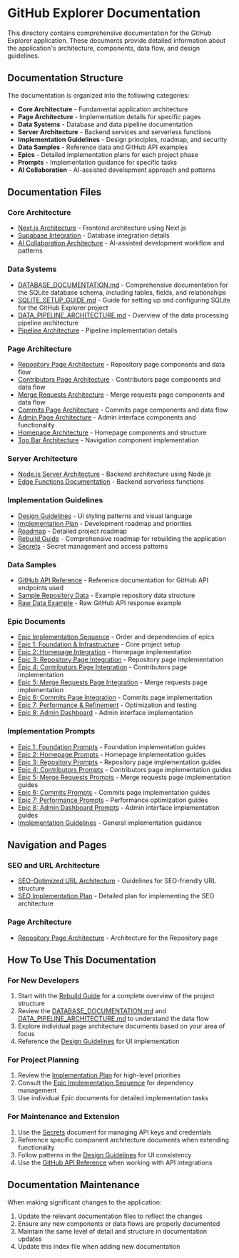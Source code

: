# GitHub Explorer Documentation

This directory contains comprehensive documentation for the GitHub Explorer application. These documents provide detailed information about the application's architecture, components, data flow, and design guidelines.

## Documentation Structure

The documentation is organized into the following categories:

- **Core Architecture** - Fundamental application architecture
- **Page Architecture** - Implementation details for specific pages
- **Data Systems** - Database and data pipeline documentation
- **Server Architecture** - Backend services and serverless functions
- **Implementation Guidelines** - Design principles, roadmap, and security
- **Data Samples** - Reference data and GitHub API examples
- **Epics** - Detailed implementation plans for each project phase
- **Prompts** - Implementation guidance for specific tasks
- **AI Collaboration** - AI-assisted development approach and patterns

## Documentation Files

### Core Architecture

- [Next.js Architecture](core-architecture/NEXT_JS_ARCHITECTURE.md) - Frontend architecture using Next.js
- [Supabase Integration](core-architecture/SUPABASE_INTEGRATION.md) - Database integration details
- [AI Collaboration Architecture](AI_COLLABORATION_ARCHITECTURE.md) - AI-assisted development workflow and patterns

### Data Systems

- [DATABASE_DOCUMENTATION.md](data-systems/DATABASE_DOCUMENTATION.md) - Comprehensive documentation for the SQLite database schema, including tables, fields, and relationships
- [SQLITE_SETUP_GUIDE.md](data-systems/SQLITE_SETUP_GUIDE.md) - Guide for setting up and configuring SQLite for the GitHub Explorer project
- [DATA_PIPELINE_ARCHITECTURE.md](data-systems/DATA_PIPELINE_ARCHITECTURE.md) - Overview of the data processing pipeline architecture
- [Pipeline Architecture](data-systems/PIPELINE_ARCHITECTURE.md) - Pipeline implementation details

### Page Architecture

- [Repository Page Architecture](page-architecture/REPOSITORY_PAGE_ARCHITECTURE.md) - Repository page components and data flow
- [Contributors Page Architecture](page-architecture/CONTRIBUTORS_PAGE_ARCHITECTURE.md) - Contributors page components and data flow
- [Merge Requests Architecture](page-architecture/MERGE_REQUESTS_ARCHITECTURE.md) - Merge requests page components and data flow
- [Commits Page Architecture](page-architecture/COMMITS_PAGE_ARCHITECTURE.md) - Commits page components and data flow
- [Admin Page Architecture](page-architecture/ADMIN_PAGE_ARCHITECTURE.md) - Admin interface components and functionality
- [Homepage Architecture](page-architecture/HOMEPAGE_ARCHITECTURE.md) - Homepage components and structure
- [Top Bar Architecture](page-architecture/TOPBAR_ARCHITECTURE.md) - Navigation component implementation

### Server Architecture

- [Node.js Server Architecture](server-architecture/NODE_SERVER_ARCHITECTURE.md) - Backend architecture using Node.js
- [Edge Functions Documentation](server-architecture/EDGE_FUNCTIONS_DOCUMENTATION.md) - Backend serverless functions

### Implementation Guidelines

- [Design Guidelines](implementation-guidelines/DESIGN_GUIDELINES.md) - UI styling patterns and visual language
- [Implementation Plan](implementation-guidelines/IMPLEMENTATION_PLAN.md) - Development roadmap and priorities
- [Roadmap](implementation-guidelines/ROADMAP.md) - Detailed project roadmap
- [Rebuild Guide](implementation-guidelines/REBUILD_GUIDE.md) - Comprehensive roadmap for rebuilding the application
- [Secrets](implementation-guidelines/SECRETS.md) - Secret management and access patterns

### Data Samples

- [GitHub API Reference](data-samples/GITHUB_API_REFERENCE.md) - Reference documentation for GitHub API endpoints used
- [Sample Repository Data](data-samples/sampleRepository.json) - Example repository data structure
- [Raw Data Example](data-samples/rawData.json) - Raw GitHub API response example

### Epic Documents

- [Epic Implementation Sequence](epics/EPIC_IMPLEMENTATION_SEQUENCE.md) - Order and dependencies of epics
- [Epic 1: Foundation & Infrastructure](epics/EPIC_1_FOUNDATION.md) - Core project setup
- [Epic 2: Homepage Integration](epics/EPIC_2_HOMEPAGE.md) - Homepage implementation
- [Epic 3: Repository Page Integration](epics/EPIC_3_REPOSITORY.md) - Repository page implementation
- [Epic 4: Contributors Page Integration](epics/EPIC_4_CONTRIBUTORS.md) - Contributors page implementation
- [Epic 5: Merge Requests Page Integration](epics/EPIC_5_MERGE_REQUESTS.md) - Merge requests page implementation
- [Epic 6: Commits Page Integration](epics/EPIC_6_COMMITS.md) - Commits page implementation
- [Epic 7: Performance & Refinement](epics/EPIC_7_PERFORMANCE.md) - Optimization and testing
- [Epic 8: Admin Dashboard](epics/EPIC_8_ADMIN_DASHBOARD.md) - Admin interface implementation

### Implementation Prompts

- [Epic 1: Foundation Prompts](prompts/EPIC_1_FOUNDATION_PROMPTS.md) - Foundation implementation guides
- [Epic 2: Homepage Prompts](prompts/EPIC_2_HOMEPAGE_PROMPTS.md) - Homepage implementation guides
- [Epic 3: Repository Prompts](prompts/EPIC_3_REPOSITORY_PROMPTS.md) - Repository page implementation guides
- [Epic 4: Contributors Prompts](prompts/EPIC_4_CONTRIBUTORS_PROMPTS.md) - Contributors page implementation guides
- [Epic 5: Merge Requests Prompts](prompts/EPIC_5_MERGE_REQUESTS_PROMPTS.md) - Merge requests page implementation guides
- [Epic 6: Commits Prompts](prompts/EPIC_6_COMMITS_PROMPTS.md) - Commits page implementation guides
- [Epic 7: Performance Prompts](prompts/EPIC_7_PERFORMANCE_PROMPTS.md) - Performance optimization guides
- [Epic 8: Admin Dashboard Prompts](prompts/EPIC_8_ADMIN_DASHBOARD_PROMPTS.md) - Admin interface implementation guides
- [Implementation Guidelines](prompts/IMPLEMENTATION_GUIDELINES.md) - General implementation guidance

## Navigation and Pages

### SEO and URL Architecture
- [SEO-Optimized URL Architecture](./SEO/URL_ARCHITECTURE.md) - Guidelines for SEO-friendly URL structure
- [SEO Implementation Plan](./SEO/SEO_IMPLEMENTATION_PLAN.md) - Detailed plan for implementing the SEO architecture

### Page Architecture
- [Repository Page Architecture](./page-architecture/REPOSITORY_PAGE_ARCHITECTURE.md) - Architecture for the Repository page

## How To Use This Documentation

### For New Developers

1. Start with the [Rebuild Guide](implementation-guidelines/REBUILD_GUIDE.md) for a complete overview of the project structure
2. Review the [DATABASE_DOCUMENTATION.md](data-systems/DATABASE_DOCUMENTATION.md) and [DATA_PIPELINE_ARCHITECTURE.md](data-systems/DATA_PIPELINE_ARCHITECTURE.md) to understand the data flow
3. Explore individual page architecture documents based on your area of focus
4. Reference the [Design Guidelines](implementation-guidelines/DESIGN_GUIDELINES.md) for UI implementation

### For Project Planning

1. Review the [Implementation Plan](implementation-guidelines/IMPLEMENTATION_PLAN.md) for high-level priorities
2. Consult the [Epic Implementation Sequence](epics/EPIC_IMPLEMENTATION_SEQUENCE.md) for dependency management
3. Use individual Epic documents for detailed implementation tasks

### For Maintenance and Extension

1. Use the [Secrets](implementation-guidelines/SECRETS.md) document for managing API keys and credentials
2. Reference specific component architecture documents when extending functionality
3. Follow patterns in the [Design Guidelines](implementation-guidelines/DESIGN_GUIDELINES.md) for UI consistency
4. Use the [GitHub API Reference](data-samples/GITHUB_API_REFERENCE.md) when working with API integrations

## Documentation Maintenance

When making significant changes to the application:

1. Update the relevant documentation files to reflect the changes
2. Ensure any new components or data flows are properly documented
3. Maintain the same level of detail and structure in documentation updates
4. Update this index file when adding new documentation
